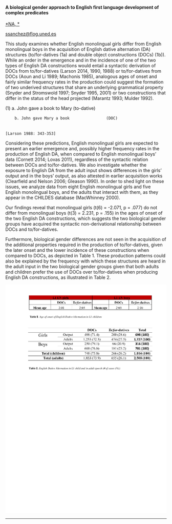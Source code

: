#### A biological gender approach to English first language development of complex predicates

[*NA, *](./authors)

ssanchez@flog.uned.es

This study examines whether English monolingual girls differ from English monolingual boys in the acquisition of English dative alternation (DA) structures (to/for-datives (1a) and double object constructions (DOCs) (1b)). While an order in the emergence and in the incidence of one of the two types of English DA constructions would entail a syntactic derivation of DOCs from to/for-datives (Larson 2014, 1990, 1988) or to/for-datives from DOCs (Aoun and Li 1989; Machonis 1985), analogous ages of onset and fairly similar frequency rates in the production could suggest the formation of two underived structures that share an underlying grammatical property (Snyder and Stromswold 1997; Snyder 1995, 2001) or two constructions that differ in the status of the head projected (Marantz 1993; Mulder 1992). 



(1) 	a. John gave a book to Mary 			(to-dative)

        b. John gave Mary a book 				(DOC)

                                                                        [Larson 1988: 343-353]



Considering these predictions, English monolingual girls are expected to present an earlier emergence and, possibly higher frequency rates in the production of English DA, when compared to English monolingual boys’ data (Cornett 2014; Lovas 2011), regardless of the syntactic relation between DOCs and to/for-datives. We also investigate whether the exposure to English DA from the adult input shows differences in the girls’ output and in the boys’ output, as also attested in earlier acquisition works (Clearfield and Nelson 2006; Gleason 1990). In order to shed light on these issues, we analyze data from eight English monolingual girls and five English monolingual boys, and the adults that interact with them, as they appear in the CHILDES database (MacWhinney 2000). 



Our findings reveal that monolingual girls (t(6) = -2.071, p = .077) do not differ from monolingual boys (t(3) = 2.231, p = .155) in the ages of onset of the two English DA constructions, which suggests the two biological gender groups have acquired the syntactic non-derivational relationship between DOCs and to/for-datives. 

Furthermore, biological gender differences are not seen in the acquisition of the additional properties required in the production of to/for-datives, given the later onset and the lower incidence of these constructions when compared to DOCs, as depicted in Table 1. These production patterns could also be explained by the frequency with which these structures are heard in the adult input in the two biological gender groups given that both adults and children prefer the use of DOCs over to/for-datives when producing English DA constructions, as illustrated in Table 2.

![Attachment](attachments/81-1.png)

---

